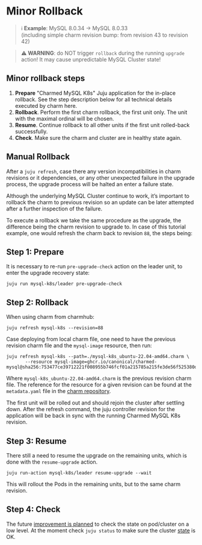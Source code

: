 # Minor Rollback

> :information_source: **Example**: MySQL 8.0.34 -> MySQL 8.0.33<br/>
(including simple charm revision bump: from revision 43 to revision 42)

> **:warning: WARNING**: do NOT trigger `rollback` during the running `upgrade` action! It may cause unpredictable MySQL Cluster state!

## Minor rollback steps

1. **Prepare** "Charmed MySQL K8s" Juju application for the in-place rollback. See the step description below for all technical details executed by charm here.
2. **Rollback**. Perform the first charm rollback, the first unit only. The unit with the maximal ordinal will be chosen.
3. **Resume**. Continue rollback to all other units if the first unit rolled-back successfully.
4. **Check**. Make sure the charm and cluster are in healthy state again.

## Manual Rollback

After a `juju refresh`, case there any version incompatibilities in charm revisions or it dependencies, or any other unexpected failure in the upgrade process, the upgrade process will be halted an enter a failure state.

Although the underlying MySQL Cluster continue to work, it’s important to rollback the charm to previous revision so an update can be later attempted after a further inspection of the failure.

To execute a rollback we take the same procedure as the upgrade, the difference being the charm revision to upgrade to. In case of this tutorial example, one would refresh the charm back to revision `88`, the steps being:

## Step 1: Prepare

It is necessary to re-run `pre-upgrade-check` action on the leader unit, to enter the upgrade recovery state:

```
juju run mysql-k8s/leader pre-upgrade-check
```

## Step 2: Rollback

When using charm from charmhub:

```
juju refresh mysql-k8s --revision=88
```

Case deploying from local charm file, one need to have the previous revision charm file and the `mysql-image` resource, then run:

```
juju refresh mysql-k8s --path=./mysql-k8s_ubuntu-22.04-amd64.charm \
       --resource mysql-image=ghcr.io/canonical/charmed-mysql@sha256:753477ce39712221f008955b746fcf01a215785a215fe3de56f525380d14ad97
```

Where `mysql-k8s_ubuntu-22.04-amd64.charm` is the previous revision charm file. The reference for the resource for a given revision can be found at the `metadata.yaml` file in the [charm repository](https://github.com/canonical/mysql-k8s-operator/blob/e4beca6b34313a977eab5ab2c74fa43586f1154c/metadata.yaml#L35).

The first unit will be rolled out and should rejoin the cluster after settling down. After the refresh command, the juju controller revision for the application will be back in sync with the running Charmed MySQL K8s revision.

## Step 3: Resume

There still a need to resume the upgrade on the remaining units, which is done with the `resume-upgrade` action.

```shell
juju run-action mysql-k8s/leader resume-upgrade --wait
```

This will rollout the Pods in the remaining units, but to the same charm revision.

## Step 4: Check

The future [improvement is planned](https://warthogs.atlassian.net/browse/DPE-2620) to check the state on pod/cluster on a low level. At the moment check `juju status` to make sure the cluster [state](/t/11866) is OK.